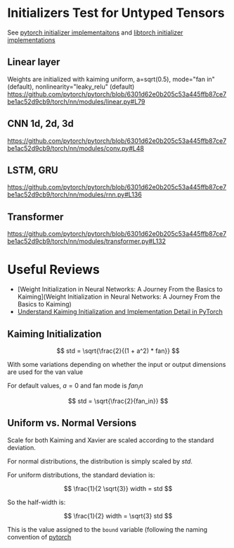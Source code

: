 # Initializers Test for Untyped Tensors

See [pytorch initializer implementaitons](https://github.com/pytorch/pytorch/blob/6301d62e0b205c53a445ffb87ce7be1ac52d9cb9/torch/nn/init.py) and [libtorch initializer implementations](https://github.com/pytorch/pytorch/blob/dd277e90869cabfaca1e2f36464480935682b281/torch/csrc/api/src/nn/init.cpp)

## Linear layer

Weights are initialized with kaiming uniform, a=sqrt(0.5), mode="fan in" (default), nonlinearity="leaky_relu" (default)
https://github.com/pytorch/pytorch/blob/6301d62e0b205c53a445ffb87ce7be1ac52d9cb9/torch/nn/modules/linear.py#L79

## CNN 1d, 2d, 3d
https://github.com/pytorch/pytorch/blob/6301d62e0b205c53a445ffb87ce7be1ac52d9cb9/torch/nn/modules/conv.py#L48

## LSTM, GRU
https://github.com/pytorch/pytorch/blob/6301d62e0b205c53a445ffb87ce7be1ac52d9cb9/torch/nn/modules/rnn.py#L136

## Transformer
https://github.com/pytorch/pytorch/blob/6301d62e0b205c53a445ffb87ce7be1ac52d9cb9/torch/nn/modules/transformer.py#L132

# Useful Reviews

- [Weight Initialization in Neural Networks: A Journey From the Basics to Kaiming](Weight Initialization in Neural Networks: A Journey From the Basics to Kaiming)
- [Understand Kaiming Initialization and Implementation Detail in PyTorch](https://towardsdatascience.com/understand-kaiming-initialization-and-implementation-detail-in-pytorch-f7aa967e9138)

## Kaiming Initialization

$$
std = \sqrt{\frac{2}{(1 + a^2) * fan}}
$$

With some variations depending on whether the input or output dimensions are used for the van value

For default values, $a = 0$ and fan mode is $fan_in$

$$
std = \sqrt{\frac{2}{fan_in}}
$$

## Uniform vs. Normal Versions

Scale for both Kaiming and Xavier are scaled according to the standard deviation.

For normal distributions, the distribution is simply scaled by $std$.

For uniform distributions, the standard deviation is:

$$
\frac{1}{2 \sqrt{3}} width = std
$$

So the half-width is:

$$
\frac{1}{2} width = \sqrt{3} std
$$

This is the value assigned to the `bound` variable (following the naming convention of [pytorch]((https://github.com/pytorch/pytorch/blob/6301d62e0b205c53a445ffb87ce7be1ac52d9cb9/torch/nn/init.py))
